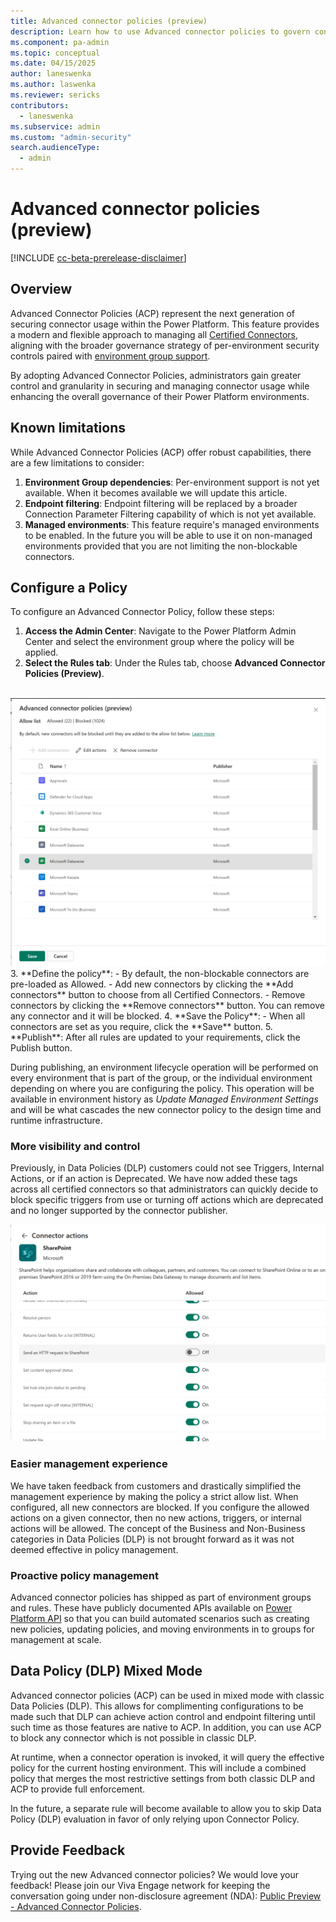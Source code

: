 ```yaml
---
title: Advanced connector policies (preview)
description: Learn how to use Advanced connector policies to govern connector usage in Power Platform.
ms.component: pa-admin
ms.topic: conceptual
ms.date: 04/15/2025
author: laneswenka
ms.author: laswenka
ms.reviewer: sericks
contributors:
  - laneswenka
ms.subservice: admin
ms.custom: "admin-security"
search.audienceType: 
  - admin
---
```


# Advanced connector policies (preview)

[!INCLUDE [cc-beta-prerelease-disclaimer](../includes/cc-beta-prerelease-disclaimer.md)]

## Overview
Advanced Connector Policies (ACP) represent the next generation of securing connector usage within the Power Platform. This feature provides a modern and flexible approach to managing all [Certified Connectors](/power-platform/admin/dlp-connector-classification), aligning with the broader governance strategy of per-environment security controls paired with [environment group support](power-platform/admin/environment-groups).

By adopting Advanced Connector Policies, administrators gain greater control and granularity in securing and managing connector usage while enhancing the overall governance of their Power Platform environments.

## Known limitations

While Advanced Connector Policies (ACP) offer robust capabilities, there are a few limitations to consider:

1. **Environment Group dependencies**: Per-environment support is not yet available.  When it becomes available we will update this article.
2. **Endpoint filtering**: Endpoint filtering will be replaced by a broader Connection Parameter Filtering capability of which is not yet available.
3. **Managed environments**: This feature require's managed environments to be enabled.  In the future you will be able to use it on non-managed environments provided that you are not limiting the non-blockable connectors.  

## Configure a Policy

To configure an Advanced Connector Policy, follow these steps:

1. **Access the Admin Center**: Navigate to the Power Platform Admin Center and select the environment group where the policy will be applied.
2. **Select the Rules tab**: Under the Rules tab, choose **Advanced Connector Policies (Preview)**.
<br/>
<img src="media/advanced-connector-policies-1.png" width="600px" />
3. **Define the policy**:
   - By default, the non-blockable connectors are pre-loaded as Allowed.
   - Add new connectors by clicking the **Add connectors** button to choose from all Certified Connectors.
   - Remove connectors by clicking the **Remove connectors** button.  You can remove any connector and it will be blocked.
4. **Save the Policy**:
   - When all connectors are set as you require, click the **Save** button.
5. **Publish**: After all rules are updated to your requirements, click the Publish button.

During publishing, an environment lifecycle operation will be performed on every environment that is part of the group, or the individual environment depending on where you are configuring the policy.  This operation will be available in environment history as *Update Managed Environment Settings* and will be what cascades the new connector policy to the design time and runtime infrastructure.

### More visibility and control

Previously, in Data Policies (DLP) customers could not see Triggers, Internal Actions, or if an action is Deprecated.  We have now added these tags across all certified connectors so that administrators can quickly decide to block specific triggers from use or turning off actions which are deprecated and no longer supported by the connector publisher.

<img src="media/advanced-connector-policies-2.png" width="600px" />

### Easier management experience

We have taken feedback from customers and drastically simplified the management experience by making the policy a strict allow list.  When configured, all new connectors are blocked.  If you configure the allowed actions on a given connector, then no new actions, triggers, or internal actions will be allowed.  The concept of the Business and Non-Business categories in Data Policies (DLP) is not brought forward as it was not deemed effective in policy management.  

### Proactive policy management

Advanced connector policies has shipped as part of environment groups and rules.  These have publicly documented APIs available on [Power Platform API](/rest/api/power-platform/environmentmanagement/environment-groups) so that you can build automated scenarios such as creating new policies, updating policies, and moving environments in to groups for management at scale. 

## Data Policy (DLP) Mixed Mode

Advanced connector policies (ACP) can be used in mixed mode with classic Data Policies (DLP).  This allows for complimenting configurations to be made such that DLP can achieve action control and endpoint filtering until such time as those features are native to ACP.  In addition, you can use ACP to block any connector which is not possible in classic DLP.  

At runtime, when a connector operation is invoked, it will query the effective policy for the current hosting environment.  This will include a combined policy that merges the most restrictive settings from both classic DLP and ACP to provide full enforcement.

In the future, a separate rule will become available to allow you to skip Data Policy (DLP) evaluation in favor of only relying upon Connector Policy.  

## Provide Feedback

Trying out the new Advanced connector policies?  We would love your feedback!  Please join our Viva Engage network for keeping the conversation going under non-disclosure agreement (NDA):
[Public Preview - Advanced Connector Policies](https://www.yammer.com/dynamicsaxfeedbackprograms/#/threads/inGroup?type=in_group&feedId=215134347264&view=all).
